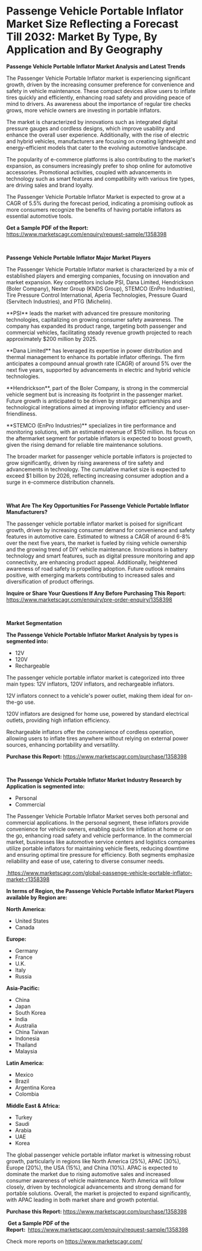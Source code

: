 <p><h1>Passenge Vehicle Portable Inflator Market Size Reflecting a Forecast Till 2032: Market By Type, By Application and By Geography</h1></p><p><strong>Passenge Vehicle Portable Inflator Market Analysis and Latest Trends</strong></p>
<p><p>The Passenger Vehicle Portable Inflator market is experiencing significant growth, driven by the increasing consumer preference for convenience and safety in vehicle maintenance. These compact devices allow users to inflate tires quickly and efficiently, enhancing road safety and providing peace of mind to drivers. As awareness about the importance of regular tire checks grows, more vehicle owners are investing in portable inflators.</p><p>The market is characterized by innovations such as integrated digital pressure gauges and cordless designs, which improve usability and enhance the overall user experience. Additionally, with the rise of electric and hybrid vehicles, manufacturers are focusing on creating lightweight and energy-efficient models that cater to the evolving automotive landscape.</p><p>The popularity of e-commerce platforms is also contributing to the market's expansion, as consumers increasingly prefer to shop online for automotive accessories. Promotional activities, coupled with advancements in technology such as smart features and compatibility with various tire types, are driving sales and brand loyalty.</p><p>The Passenger Vehicle Portable Inflator Market is expected to grow at a CAGR of 5.5% during the forecast period, indicating a promising outlook as more consumers recognize the benefits of having portable inflators as essential automotive tools.</p></p>
<p><strong>Get a Sample PDF of the Report:&nbsp;</strong> <a href="https://www.marketscagr.com/enquiry/request-sample/1358398?utm_campaign=3506&utm_medium=2&utm_source=Github&utm_content=ia&utm_term=30032025&utm_id=passenge-vehicle-portable-inflator">https://www.marketscagr.com/enquiry/request-sample/1358398</a></p>
<p>&nbsp;</p>
<p><strong>Passenge Vehicle Portable Inflator Major Market Players</strong></p>
<p><p>The Passenger Vehicle Portable Inflator market is characterized by a mix of established players and emerging companies, focusing on innovation and market expansion. Key competitors include PSI, Dana Limited, Hendrickson (Boler Company), Nexter Group (KNDS Group), STEMCO (EnPro Industries), Tire Pressure Control International, Aperia Technologies, Pressure Guard (Servitech Industries), and PTG (Michelin).</p><p>**PSI** leads the market with advanced tire pressure monitoring technologies, capitalizing on growing consumer safety awareness. The company has expanded its product range, targeting both passenger and commercial vehicles, facilitating steady revenue growth projected to reach approximately $200 million by 2025.</p><p>**Dana Limited** has leveraged its expertise in power distribution and thermal management to enhance its portable inflator offerings. The firm anticipates a compound annual growth rate (CAGR) of around 5% over the next five years, supported by advancements in electric and hybrid vehicle technologies.</p><p>**Hendrickson**, part of the Boler Company, is strong in the commercial vehicle segment but is increasing its footprint in the passenger market. Future growth is anticipated to be driven by strategic partnerships and technological integrations aimed at improving inflator efficiency and user-friendliness.</p><p>**STEMCO (EnPro Industries)** specializes in tire performance and monitoring solutions, with an estimated revenue of $150 million. Its focus on the aftermarket segment for portable inflators is expected to boost growth, given the rising demand for reliable tire maintenance solutions.</p><p>The broader market for passenger vehicle portable inflators is projected to grow significantly, driven by rising awareness of tire safety and advancements in technology. The cumulative market size is expected to exceed $1 billion by 2026, reflecting increasing consumer adoption and a surge in e-commerce distribution channels.</p></p>
<p>&nbsp;</p>
<p><strong>What Are The Key Opportunities For Passenge Vehicle Portable Inflator Manufacturers?</strong></p>
<p><p>The passenger vehicle portable inflator market is poised for significant growth, driven by increasing consumer demand for convenience and safety features in automotive care. Estimated to witness a CAGR of around 6-8% over the next five years, the market is fueled by rising vehicle ownership and the growing trend of DIY vehicle maintenance. Innovations in battery technology and smart features, such as digital pressure monitoring and app connectivity, are enhancing product appeal. Additionally, heightened awareness of road safety is propelling adoption. Future outlook remains positive, with emerging markets contributing to increased sales and diversification of product offerings.</p></p>
<p><strong>Inquire or Share Your Questions If Any Before Purchasing This Report:</strong> <a href="https://www.marketscagr.com/enquiry/pre-order-enquiry/1358398?utm_campaign=3506&utm_medium=2&utm_source=Github&utm_content=ia&utm_term=30032025&utm_id=passenge-vehicle-portable-inflator">https://www.marketscagr.com/enquiry/pre-order-enquiry/1358398</a></p>
<p>&nbsp;</p>
<p><strong>Market Segmentation</strong></p>
<p><strong>The Passenge Vehicle Portable Inflator Market Analysis by types is segmented into:</strong></p>
<p><ul><li>12V</li><li>120V</li><li>Rechargeable</li></ul></p>
<p><p>The passenger vehicle portable inflator market is categorized into three main types: 12V inflators, 120V inflators, and rechargeable inflators. </p><p>12V inflators connect to a vehicle's power outlet, making them ideal for on-the-go use. </p><p>120V inflators are designed for home use, powered by standard electrical outlets, providing high inflation efficiency. </p><p>Rechargeable inflators offer the convenience of cordless operation, allowing users to inflate tires anywhere without relying on external power sources, enhancing portability and versatility.</p></p>
<p><strong>Purchase this Report:&nbsp;</strong><a href="https://www.marketscagr.com/purchase/1358398?utm_campaign=3506&utm_medium=2&utm_source=Github&utm_content=ia&utm_term=30032025&utm_id=passenge-vehicle-portable-inflator">https://www.marketscagr.com/purchase/1358398</a></p>
<p>&nbsp;</p>
<p><strong>The Passenge Vehicle Portable Inflator Market Industry Research by Application is segmented into:</strong></p>
<p><ul><li>Personal</li><li>Commercial</li></ul></p>
<p><p>The Passenger Vehicle Portable Inflator Market serves both personal and commercial applications. In the personal segment, these inflators provide convenience for vehicle owners, enabling quick tire inflation at home or on the go, enhancing road safety and vehicle performance. In the commercial market, businesses like automotive service centers and logistics companies utilize portable inflators for maintaining vehicle fleets, reducing downtime and ensuring optimal tire pressure for efficiency. Both segments emphasize reliability and ease of use, catering to diverse consumer needs.</p></p>
<p><a href="https://www.marketscagr.com/global-passenge-vehicle-portable-inflator-market-r1358398?utm_campaign=3506&utm_medium=2&utm_source=Github&utm_content=ia&utm_term=30032025&utm_id=passenge-vehicle-portable-inflator">&nbsp;https://www.marketscagr.com/global-passenge-vehicle-portable-inflator-market-r1358398</a></p>
<p><strong>In terms of Region, the Passenge Vehicle Portable Inflator Market Players available by Region are:</strong></p>
<p>
    <p> <strong> North America: </strong>
        <ul>
            <li>United States</li>
            <li>Canada</li>
        </ul>
        </p> 
    <p> <strong> Europe: </strong>
        <ul>
            <li>Germany</li>
            <li>France</li>
            <li>U.K.</li>
            <li>Italy</li>
            <li>Russia</li>
        </ul>
        </p> 
    <p> <strong> Asia-Pacific: </strong>
        <ul>
            <li>China</li>
            <li>Japan</li>
            <li>South Korea</li>
            <li>India</li>
            <li>Australia</li>
            <li>China Taiwan</li>
            <li>Indonesia</li>
            <li>Thailand</li>
            <li>Malaysia</li>
        </ul>
        </p> 
    <p> <strong> Latin America: </strong>
        <ul>
            <li>Mexico</li>
            <li>Brazil</li>
            <li>Argentina Korea</li>
            <li>Colombia</li>
        </ul>
        </p> 
    <p> <strong> Middle East & Africa: </strong>
        <ul>
            <li>Turkey</li>
            <li>Saudi</li>
            <li>Arabia</li>
            <li>UAE</li>
            <li>Korea</li>
        </ul>
    </p>
    </p>
<p><p>The global passenger vehicle portable inflator market is witnessing robust growth, particularly in regions like North America (25%), APAC (30%), Europe (20%), the USA (15%), and China (10%). APAC is expected to dominate the market due to rising automotive sales and increased consumer awareness of vehicle maintenance. North America will follow closely, driven by technological advancements and strong demand for portable solutions. Overall, the market is projected to expand significantly, with APAC leading in both market share and growth potential.</p></p>
<p><strong>Purchase this Report: </strong><a href="https://www.marketscagr.com/purchase/1358398?utm_campaign=3506&utm_medium=2&utm_source=Github&utm_content=ia&utm_term=30032025&utm_id=passenge-vehicle-portable-inflator">https://www.marketscagr.com/purchase/1358398</a></p>
<p>&nbsp;<strong>Get a Sample PDF of the Report:&nbsp;&nbsp;</strong><a href="https://www.marketscagr.com/enquiry/request-sample/1358398?utm_campaign=3506&utm_medium=2&utm_source=Github&utm_content=ia&utm_term=30032025&utm_id=passenge-vehicle-portable-inflator">https://www.marketscagr.com/enquiry/request-sample/1358398</a></p>
<p><strong></strong></p>
<p>Check more reports on <a href="https://www.marketscagr.com/?utm_campaign=3506&utm_medium=2&utm_source=Github&utm_content=ia&utm_term=30032025&utm_id=passenge-vehicle-portable-inflator">https://www.marketscagr.com/</a></p>